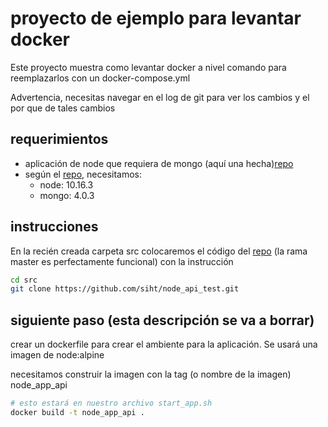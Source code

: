 # proyecto de ejemplo para levantar docker

Este proyecto muestra como levantar docker a nivel comando para reemplazarlos con un docker-compose.yml

Advertencia, necesitas navegar en el log de git para ver los cambios y el por que de tales cambios

## requerimientos

- aplicación de node que requiera de mongo (aquí una hecha)[repo](https://github.com/siht/node_api_test)
- según el [repo](https://github.com/siht/node_api_test), necesitamos:
    - node: 10.16.3
    - mongo: 4.0.3

## instrucciones

En la recién creada carpeta src colocaremos el código del [repo](https://github.com/siht/node_api_test) (la rama master es perfectamente funcional) con la instrucción

```bash
cd src
git clone https://github.com/siht/node_api_test.git
```

## siguiente paso (esta descripción se va a borrar)

crear un dockerfile para crear el ambiente para la aplicación. Se usará una imagen de node:alpine

necesitamos construir la imagen con la tag (o nombre de la imagen) node_app_api

```bash
# esto estará en nuestro archivo start_app.sh
docker build -t node_app_api .
```